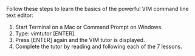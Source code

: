 <p>Follow these steps to learn the basics of the powerful VIM command line text editor:</p>

<ol><li>
Start Terminal on a Mac or Command Prompt on Windows.</li><li>
Type: vimtutor [ENTER].</li><li>
Press [ENTER] again and the VIM tutor is displayed.</li><li>
Complete the tutor by reading and following each of the 7 lessons. </li></ol>  